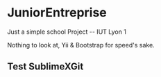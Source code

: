 JuniorEntreprise
================

Just a simple school Project -- IUT Lyon 1

Nothing to look at, Yii & Bootstrap for speed's sake.

Test SublimeXGit
----------------